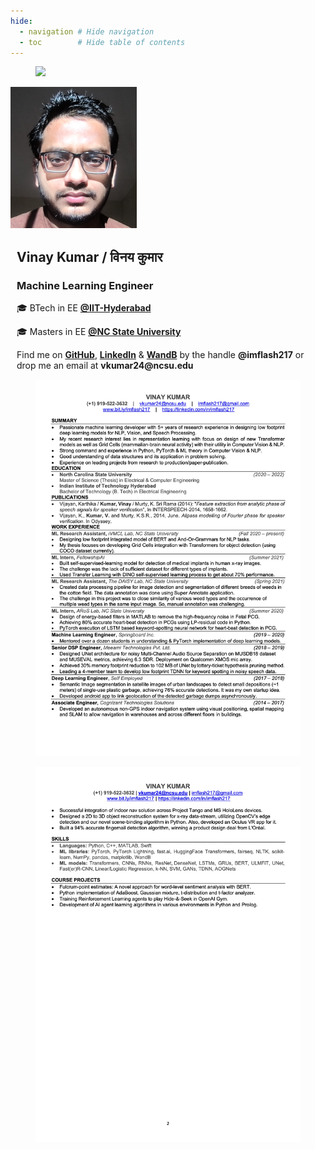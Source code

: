```yaml
---
hide:
  - navigation # Hide navigation
  - toc        # Hide table of contents
---
```


<!-- [LinkedIn :material-linkedin:](#){: .md-button .md-button--primary }
[Github :material-github: ](#){: .md-button .md-button--primary } -->


<!-- ------------------------------------------------------------------------------------ -->

<style>
.card {
  box-shadow: 0 4px 8px 0 rgba(0,0,0,0.2);
  transition: 0.3s;
  width: 60%;
  display: flex;
  margin: auto;
}

.card:hover {
  box-shadow: 0 8px 16px 0 rgba(0,0,0,0.2);
}

.container {
  padding: 2px 10px;
}
</style>

<!-- ------------------------------------------------------------------------------------ -->

<figure>
    <img src="https://4.bp.blogspot.com/-tgA9nKQJJ2Q/Vtra_9UwzDI/AAAAAAAANhQ/VmWebFhwBxw/s1600/underconstruction.jpg
" width="800" />
</figure>

<div class="photo">
  <img src="assets/vinay_2022.png" alt="avatar" style="width:40%">
  <div class="container">
    <h2><b>Vinay Kumar /  विनय कुमार </b></h2> 
    <h3>Machine Learning Engineer</h3>
    <p>🎓 BTech in EE <a style="font-weight:bold" href="https://iith.ac.in/">@IIT-Hyderabad</a></p>
    <p>🎓 Masters in EE <a style="font-weight:bold" href="https://www.ncsu.edu/">@NC State University</a></p>
    Find me on <a style="font-weight:bold" href="https://github.com/imflash217">GitHub</a>, 
    <a style="font-weight:bold" href="https://linkedin.com/in/imflash217">LinkedIn</a> & 
    <a style="font-weight:bold" href="https://wandb.ai/imflash217/">WandB</a> by the handle 
    <b>@imflash217</b> or drop me an email at <b>vkumar24@ncsu.edu<b>
  </div>
</div>

<!-- ------------------------------------------------------------------------------------ -->

<div class="photo">
<figure>
    <img src="assets/VinayK_resume_2022.jpg"/>
</figure>
</div>

<div class="photo">
<figure>
    <img src="assets/VinayK_resume_2022_2.jpg"/>
</figure>
</div>
